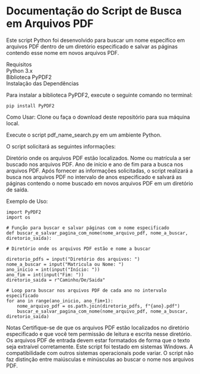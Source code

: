 # Documentação do Script de Busca em Arquivos PDF
Este script Python foi desenvolvido para buscar um nome específico em arquivos PDF dentro de um diretório especificado e salvar as páginas contendo esse nome em novos arquivos PDF.

Requisitos <br>
Python 3.x <br>
Biblioteca PyPDF2 <br>
Instalação das Dependências <br>


Para instalar a biblioteca PyPDF2, execute o seguinte comando no terminal:
```
pip install PyPDF2
```
Como Usar:
Clone ou faça o download deste repositório para sua máquina local.

Execute o script pdf_name_search.py em um ambiente Python.

O script solicitará as seguintes informações:

Diretório onde os arquivos PDF estão localizados.
Nome ou matrícula a ser buscado nos arquivos PDF.
Ano de início e ano de fim para a busca nos arquivos PDF.
Após fornecer as informações solicitadas, o script realizará a busca nos arquivos PDF no intervalo de anos especificado e salvará as páginas contendo o nome buscado em novos arquivos PDF em um diretório de saída.

Exemplo de Uso:
```
import PyPDF2
import os

# Função para buscar e salvar páginas com o nome especificado
def buscar_e_salvar_pagina_com_nome(nome_arquivo_pdf, nome_a_buscar, diretorio_saida):

# Diretório onde os arquivos PDF estão e nome a buscar

diretorio_pdfs = input("Diretório dos arquivos: ")
nome_a_buscar = input("Matricula ou Nome: ")
ano_inicio = int(input("Início: "))
ano_fim = int(input("Fim: "))
diretorio_saida = r"Caminho/De/Saida"

# Loop para buscar nos arquivos PDF de cada ano no intervalo especificado
for ano in range(ano_inicio, ano_fim+1):
    nome_arquivo_pdf = os.path.join(diretorio_pdfs, f"{ano}.pdf")
    buscar_e_salvar_pagina_com_nome(nome_arquivo_pdf, nome_a_buscar, diretorio_saida)
```
Notas
Certifique-se de que os arquivos PDF estão localizados no diretório especificado e que você tem permissão de leitura e escrita nesse diretório.
Os arquivos PDF de entrada devem estar formatados de forma que o texto seja extraível corretamente.
Este script foi testado em sistemas Windows. A compatibilidade com outros sistemas operacionais pode variar.
O script não faz distinção entre maiúsculas e minúsculas ao buscar o nome nos arquivos PDF.
